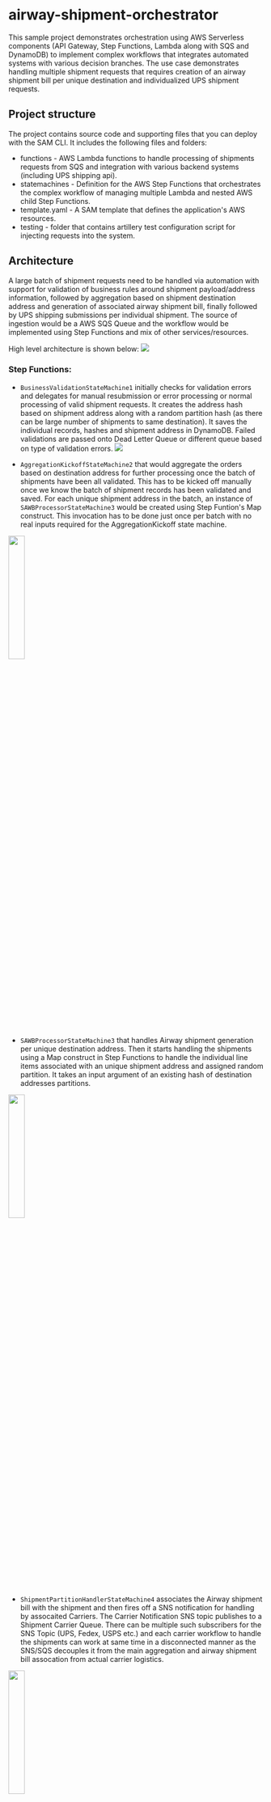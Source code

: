# airway-shipment-orchestrator

This sample project demonstrates orchestration using AWS Serverless components (API Gateway, Step Functions, Lambda along with SQS and DynamoDB) to implement complex workflows that integrates automated systems with various decision branches. The use case demonstrates handling multiple shipment requests that requires creation of an airway shipment bill per unique destination and individualized UPS shipment requests.

##  Project structure
The project contains source code and supporting files that you can deploy with the SAM CLI. It includes the following files and folders:

- functions - AWS Lambda functions to handle processing of shipments requests from SQS and integration with various backend systems (including UPS shipping api).
- statemachines - Definition for the AWS Step Functions that orchestrates the complex workflow of managing multiple Lambda and nested AWS child Step Functions.
- template.yaml - A SAM template that defines the application's AWS resources.
- testing - folder that contains artillery test configuration script for injecting requests into the system.

## Architecture

A large batch of shipment requests need to be handled via automation with support for validation of business rules around shipment payload/address information, followed by aggregation based on shipment destination address and generation of associated airway shipment bill, finally followed by UPS shipping submissions per individual shipment. The source of ingestion would be a AWS SQS Queue and the workflow would be implemented using Step Functions and mix of other services/resources.

High level architecture is shown below:
![](imgs/AirwaysShipmentWorkflow.png)

### Step Functions:
* `BusinessValidationStateMachine1` initially checks for validation errors and delegates for manual resubmission or error processing or normal processing of valid shipment requests. It creates the address hash based on shipment address along with a random partition hash (as there can be large number of shipments to same destination). It saves the individual records, hashes and shipment address in DynamoDB. Failed validations are passed onto Dead Letter Queue or different queue based on type of validation errors.
![](imgs/BusinessValidationStateMachine1.png)

* `AggregationKickoffStateMachine2` that would aggregate the orders based on destination address for further processing once the batch of shipments have been all validated. This has to be kicked off manually once we know the batch of shipment records has been validated and saved. For each unique shipment address in the batch, an instance of `SAWBProcessorStateMachine3` would be created using Step Funtion's Map construct. This invocation has to be done just once per batch with no real inputs required for the AggregationKickoff state machine.
<img src="https://github.com/sparameswaran/airway-shipment-orchestrator/blob/dev/imgs/AggregationKickoffStateMachine2.png" width=25% height=25%>

* `SAWBProcessorStateMachine3` that handles Airway shipment generation per unique destination address. Then it starts handling the shipments using a Map construct in Step Functions to handle the individual line items associated with an unique  shipment address and assigned random partition. It takes an input argument of an existing hash of destination addresses partitions.
<img src="https://github.com/sparameswaran/airway-shipment-orchestrator/blob/dev/imgs/SAWBProcessorStateMachine3.png" width=25% height=25%>

* `ShipmentPartitionHandlerStateMachine4` associates the Airway shipment bill  with the shipment and then fires off a SNS notification for handling by assocaited Carriers. The Carrier Notification SNS topic publishes to a Shipment Carrier Queue. There can be multiple such subscribers for the SNS Topic (UPS, Fedex, USPS etc.) and each carrier workflow to handle the shipments can work at same time in a disconnected manner as the SNS/SQS decouples it from the main aggregation and airway shipment bill assocation from actual carrier logistics.
<img src="https://github.com/sparameswaran/airway-shipment-orchestrator/blob/dev/imgs/ShipmentPartitionHandlerStateMachine4.png" width=25% height=25%>

* `UPSShipmentHandlerStateMachine5` is the carrier specific workflow to handle the shipments by invoking actual carrier service endpoint and then associating the carrier tracker and response with the shipment.
<img src="https://github.com/sparameswaran/airway-shipment-orchestrator/blob/dev/imgs/UPSShipmentHandlerStateMachine5.png" width=25% height=25%>

### SNS and SQS
* `ShipmentRecordQueue` is an Amazon SQS (Simple Queue Service) Standard Queue used for ingestion of shipment orders. Messages are published to it via API Gateway `AirwaysShipmentRestApi` endpoint. There is a Dead Letter Queue (DLQ) named `ShipmentRecordDLQueue` for failure handling, along with an additional queue for manual resubmissions: `ShipmentRecordManualResubmitQueue` used by the OrderValidation State machine for error handling.

* `ShipmentCarrierTopic` is an Amazon SNS (Simple Notification Service) Topic for notifying various carriers for handling shipments. The Shipment handling workflow publishes messages to the Topic after creating the Airways Shipment bill and aggregating the shipment records. Its publishes messages to a `ShipmentCarrierQueue` SQS Standard Queue for actual processing by the `UPSShipmentHandlerStateMachine5` workflow. There can be different queues with their associated workflows and they can use message filtering to choose which shipments to work on.

### DynamoDB Tables

* `ShipmentHash` contains unique shipment destinations. It uses a hash based on address as DynamoDB Hash Key along with an additional portion comprised of date and a random partition as Sort key to spread repeated addresses.

* `ShipmentRecord` contains the indivivdual shipment records submitted. It uses the address + date + partition as its Hash key and the record as sort key. It would also contain the UPS tracker id once the carrrier has generated the tracker id.

* `AirwaysShipmentDetail` contains the airways shipment bill generated per unique address against the aggregated shipments.

* `UPSTracking` contains the UPS Tracker id and associated shipping request/response and the related shipment record id.
![](imgs/DynamoDB-Structure.png)

### Key API Gateway and Lambda Functions
* `AirwaysShipmentRestAPI` is an AWS APIGateway endpoint that accepts shipment records over a REST endpoint for submission to the `ShipmentRecordQueue` SQS Destination.
![](imgs/APIGateway-Config.png)

* `OrderValidationFunction` AWS Lambda Function consumes the shipment records from the `ShipmentRecordQueue` (submitted manually or via API Gateway integration) SQS Queue and validates the records before kicking off the `BusinessValidationStateMachine` for further processing per record.

* `AirwayShipmentGeneratorFunction` generates the airway shipment record while the Inventory/Supplier act as minor functions for generating actual inventory and supplier information while the UPSShipperFunction simulates the actual UPS service. Real UPS service can be used (with valid API Client ID and Secret tokens) but the requests would be throttled for a test account and so it was decided to go with simulated response.

* `ShipmentAddressGrouperFunction` and `ShipmentAddressDateGrouperFunction` are functions to lookup shipments by jsut destination address or along with the random partition that have not been assocaited with a carrier.

* `UPSShipperFunction` is the UPS shipment handler function invoking UPS. Due to rate limits, it simulates the UPS Shipping response rather than actually hitting the UPS shipping endpoint. To truly invoke UPS, edit the environment variable `SIMULATE` to `false`, and also edit the client API ID and Secret and related Shipper Account Number with valid entries before redeploying the function.

### Detailed Workflow
* Airways Shipment system accepts individual shipment requests via an API endpoint (deployed via SAM template) that gets saved as individual messages in `ShipmentRecordQueue` SQS Queue.
* `OrderValidatorFunction` Lambda function subscribed to the `ShipmentRecordQueue` SQS Queue consumes the batch of messages and starts validating the entries and marks errors as required.
  * For each individual message, the function creates a hash based on the shipping destination address.
  * It then invokes `BusinessValidationStateMachine1` Step Function for each individual message passing along the actual shipment record, address hash along with any validation errors.
* `BusinessValidationStateMachine1` Step Function goes through a decision tree to either process normally, put the record for error handling via a DLQ (`ShipmentRecordDLQueue`) or manual resubmission via  a different queue (`ShipmentRecordManualResubmitQueueName`) based on the error type.
* Fully validated and error free shipments are then saved in DynamoDB Tables. The specific Address Hash is saved in `ShipmentHash` table with status indicating it was not processed while the complete message including the shipment record and addr hash is saved in `ShipmentRecord` table.
* Once all the messages have been validated and saved using the above 2 services, the messages can be aggregated and processed for actual shipment.
* The `AggregationKickoffStateMachine2` is invoked (no need for actual payload) and it queries DynamoDB `ShipmentHash` table for unprocessed unique addresses.
* The list of address hashes along with the random partitions is passed to a Map function.
  * For each unique address hash + partition discovered, a child step function `SAWBProcessorStateMachine3` is invoked to handle the actual airway shipment bill generation and for each entry going to the same address, UPS shipping service needs to be invoked with the relevant payload.
  * `SAWBProcessorStateMachine3` handles generation of the Airway Shipment Bill using Lambda function `AirwayShipmentGeneratorFunction` (the shipment bill gets saved in `AirwaysShipmentDetail` table in DynamoDB) and then checks if inventory is available for that shipment for default supplier and switches the supplier as necessary before passing to another Map step that iterates over the individual shipment entries that are being sent via UPS to the same address.
  * For each shipment, a message is published to the `ShipmentCarrierTopic` Topic that allows the actual carrier to handle the shipping. The Topic publishes to `ShipmentCarrierQueue` which gets picked by a lambda that in turn triggers UPS Carrier Shipping related workflow service.
  * `UPSShipmentHandlerStateMachine5` gets invoked to handle the Airways shipment bill and record, calls the UPS service and the results get saved in `UPSTracking` table.
  * All the Shipment records with associated UPS or other carrier shipment labels are saved in DynamoDB `ShipmentRecord` table. There is a separate `UPSTracking` table that has the individual tracker id along with related shipping record id.
* Any repeat submissions to the Aggregation Step Function for an already processed address will return with no operations.

## Requirements

* SAM CLI (details in Deploy)
* Needs Python 3.9 available to run the SAM CLI tool (refer to https://tecadmin.net/install-python-3-9-on-amazon-linux/ for instructions).
* Artillery tool to be installed to load test and inject messages into SQS via API Gateway (can be done manually as well). Please refer to [Artillery install](https://www.artillery.io/docs/guides/getting-started/installing-artillery)


## Deploy the sample application

The Serverless Application Model Command Line Interface (SAM CLI) is an extension of the AWS CLI that adds functionality for building and testing Serverless applications.

To use the SAM CLI, you need the following tools:

* SAM CLI - [Install the SAM CLI](https://docs.aws.amazon.com/serverless-application-model/latest/developerguide/serverless-sam-cli-install.html)
* [Python 3.9 installed](https://tecadmin.net/install-python-3-9-on-amazon-linux/)
* Docker - [Install Docker community edition](https://hub.docker.com/search/?type=edition&offering=community)

Note: Docker not really required if there is no local dev/test using sam local option.
Switch to different version of Python if necessary by changing version information inside the sam template file (template.yaml)


The `sam build` command will build the source of your application. The `sam deploy --guided` command will package and deploy your application to AWS, with a series of prompts for various parameters:

* **Stack Name**: The name of the stack to deploy to CloudFormation. This should be unique to your account and region, and a good starting point would be something matching your project name.
* **AWS Region**: The AWS region you want to deploy your app.
* **ShipmentRecordQueueName**: name of the shipment submission SQS Queue; default value: `ShipmentRecordQueue`
* **ShipmentRecordManualResubmitQueueName**: name of the SQS Queue for handling shipment requests manually due to some validation errors; default value: `ShipmentRecordManualResubmitQueue`
* **ShipmentRecordDLQueueName**: name of the SQS Dead Letter Queue for messages that failed validation and cannot be resubmitted manually with minor tweaks; default value: `ShipmentRecordDLQueue`
* **ShipmentHashTableName**: DynamoDB table persisting the unique address hashes; default value: `ShipmentHash`
* **ShipmentRecordTableName**: DynamoDB table persisting the individual shipment records; default value: `ShipmentRecord`
* **AirwaysShipmentDetailTableName**: name of the DynamoDB Table to store the airways shipment detail for each unique shipment address; default value: `AirwaysShipmentDetail`
* **UPSShipmentTrackingTableName**: name of the DynamoDB Table to store the UPS shipping record for each shipment; default value: `UPSTracking`
* **Confirm changes before deploy**: If set to yes, any change sets will be shown to you before execution for manual review. If set to no, the AWS SAM CLI will automatically deploy application changes.
* **Allow SAM CLI IAM role creation**: Many AWS SAM templates, including this example, create AWS IAM roles required for the AWS Lambda function(s) included to access AWS services. By default, these are scoped down to minimum required permissions. To deploy an AWS CloudFormation stack which creates or modifies IAM roles, the `CAPABILITY_IAM` value for `capabilities` must be provided. If permission isn't provided through this prompt, to deploy this example you must explicitly pass `--capabilities CAPABILITY_IAM` to the `sam deploy` command.
* **Save arguments to samconfig.toml**: If set to yes, your choices will be saved to a configuration file inside the project, so that in the future you can just re-run `sam deploy` without parameters to deploy changes to your application.

To build and deploy your application for the first time, run the following in your shell:

```bash
git clone https://github.com/sparameswaran/airway-shipment-orchestrator/
cd airway-shipment-orchestrator

# Run this first and subsequently on making changes to code/templates
sam build
# Check the parameter details
sam deploy --guided
```

## Testing

Use artillery to inject sample shipment messages that would be submitted via API Gateway to ShipmentRecordQueue (SQS Queue).
Steps:

* Go to the testing folder.
* Edit the target and load testing configurations in config.json file
```
"config": {
  "target": "https://EDIT_ME_.execute-api.us-east-1.amazonaws.com",
  "phases": [
    { "duration": 1, "arrivalRate": 20 }
  ],
  ....
```
  Edit the target to the API endpoint created at end of the SAM template deployment (without /dev or other stage name)
  Edit the `arrivalRate` to be small for initial testing (controls how many requests to submit in a given second)
  The duration parameter indicates how long to run the test. Can bump this up. Total requests would be arrival rate * duration.
  The shipment payload to be dynamically submitted with addresses specified in the sample 200-addresses.csv file.
  Its also possible to submit a request directly to API Gateway endpoint using curl and a sample payload:
  ```bash
  cd testing
  # Edit the AirwaysShipmentApi endpoint before running curl
  curl -X POST -H 'Content-Type: application/json' https://<AirwaysShipmentApiEndpoint>/dev/postShipment -d @sampleShippingPayload.json
  ```

* Start the tests from the `testing folder` using `./runArtillery.sh` script or just run `artillery run config.json`
Whenever making changes to the code or SAM templates, rerun the sam build followed by sam deploy.

## Cleanup

To delete the sample application that you created, use the AWS CLI. First delete the S3 bucket hosting the batch script. Assuming you used your project name for the stack name, you can run the following:

```
bash
aws s3 rm s3://<airway-shipment-orchestrator-s3bucket> --recursive
aws cloudformation delete-stack --stack-name <stack-name>
```

## Resources

See the [AWS SAM developer guide](https://docs.aws.amazon.com/serverless-application-model/latest/developerguide/what-is-sam.html) for an introduction to SAM specification, the SAM CLI, and serverless application concepts.
